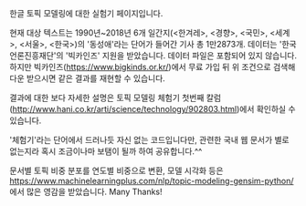 한글 토픽 모델링에 대한 실험기 페이지입니다.

현재 대상 텍스트는 1990년~2018년 6개 일간지(<한겨레>, <경향>, <국민>, <세계>, <서울>, <한국>)의 
'동성애'라는 단어가 들어간 기사 총 1만2873개. 
데이터는 '한국언론진흥재단'의 '빅카인즈' 지원을 받았습니다. 
데이터 파일은 포함되어 있지 않습니다. 하지만 빅카인즈(https://www.bigkinds.or.kr/)에서 
무료 가입 뒤 위 조건으로 검색해 다운 받으시면 같은 결과를 재현할 수 있습니다. 

결과에 대한 보다 자세한 설명은
토픽 모델링 체험기 첫번째 칼럼(http://www.hani.co.kr/arti/science/technology/902803.html)에서 확인하실 수 있습니다.

'체험기'라는 단어에서 드러나듯 자신 없는 코드입니다만, 
관련한 국내 웹 문서가 별로 없는지라 혹시 조금이나마 보탬이 될까 하여 공유합니다.^^

문서별 토픽 비중 분포를 연도별 비중으로 변환, 모델 시각화 등은
https://www.machinelearningplus.com/nlp/topic-modeling-gensim-python/
에서 많은 영감을 받았습니다. Many Thanks!
